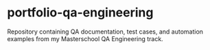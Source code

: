 # portfolio-qa-engineering
Repository containing QA documentation, test cases, and automation examples from my Masterschool QA Engineering track.

